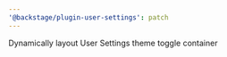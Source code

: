 ```yaml
---
'@backstage/plugin-user-settings': patch
---
```


Dynamically layout User Settings theme toggle container
